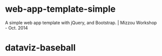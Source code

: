 web-app-template-simple
=======================

A simple web app template with jQuery, and Bootstrap.  | Mizzou Workshop - Oct. 2014
# dataviz-baseball
